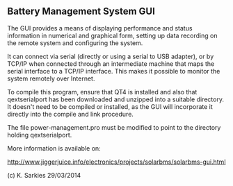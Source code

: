 Battery Management System GUI
-----------------------------

The GUI provides a means of displaying performance and status information in
numerical and graphical form, setting up data recording on the remote system
and configuring the system.

It can connect via serial (directly or using a serial to USB adapter), or by
TCP/IP when connected through an intermediate machine that maps the serial
interface to a TCP/IP interface. This makes it possible to monitor the system
remotely over Internet.

To compile this program, ensure that QT4 is installed and also that
qextserialport has been downloaded and unzipped into a suitable directory. It
doesn't need to be compiled or installed, as the GUI will incorporate it
directly into the compile and link procedure.

The file power-management.pro must be modified to point to the directory
holding qextserialport.

More information is available on:

http://www.jiggerjuice.info/electronics/projects/solarbms/solarbms-gui.html

(c) K. Sarkies 29/03/2014

